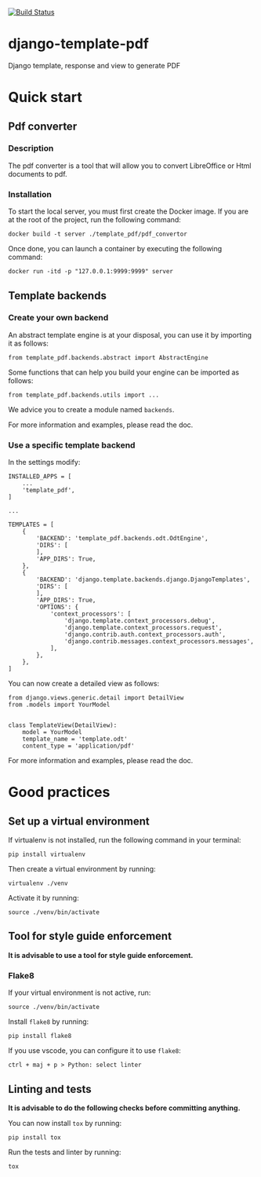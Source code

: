 [![Build Status](https://travis-ci.org/Terralego/django-template-pdf.svg?branch=master)](https://travis-ci.org/Terralego/django-template-pdf)

# django-template-pdf
Django template, response and view to generate PDF

# Quick start

## Pdf converter

### Description

The pdf converter is a tool that will allow you to convert LibreOffice or Html documents to pdf.

### Installation

To start the local server, you must first create the Docker image.
If you are at the root of the project, run the following command:

```
docker build -t server ./template_pdf/pdf_convertor
```

Once done, you can launch a container by executing the following command:

```
docker run -itd -p "127.0.0.1:9999:9999" server
```

## Template backends

### Create your own backend

An abstract template engine is at your disposal, you can use it by importing it as follows:

```
from template_pdf.backends.abstract import AbstractEngine
```

Some functions that can help you build your engine can be imported as follows:

```
from template_pdf.backends.utils import ...
```

We advice you to create a module named `backends`.

For more information and examples, please read the doc.

### Use a specific template backend

In the settings modify:

```
INSTALLED_APPS = [
    ...
    'template_pdf',
]

...

TEMPLATES = [
    {
        'BACKEND': 'template_pdf.backends.odt.OdtEngine',
        'DIRS': [
        ],
        'APP_DIRS': True,
    },
    {
        'BACKEND': 'django.template.backends.django.DjangoTemplates',
        'DIRS': [
        ],
        'APP_DIRS': True,
        'OPTIONS': {
            'context_processors': [
                'django.template.context_processors.debug',
                'django.template.context_processors.request',
                'django.contrib.auth.context_processors.auth',
                'django.contrib.messages.context_processors.messages',
            ],
        },
    },
]
```

You can now create a detailed view as follows:

```
from django.views.generic.detail import DetailView
from .models import YourModel


class TemplateView(DetailView):
    model = YourModel
    template_name = 'template.odt'
    content_type = 'application/pdf'
```

For more information and examples, please read the doc.

# Good practices

## Set up a virtual environment

If virtualenv is not installed, run the following command in your terminal:
```
pip install virtualenv
```

Then create a virtual environment by running:
```
virtualenv ./venv
```

Activate it by running:
```
source ./venv/bin/activate
```

## Tool for style guide enforcement

**It is advisable to use a tool for style guide enforcement.**

### Flake8

If your virtual environment is not active, run:
```
source ./venv/bin/activate
```

Install `flake8` by running:
```
pip install flake8
```

If you use vscode, you can configure it to use `flake8`:
```
ctrl + maj + p > Python: select linter
```

## Linting and tests

**It is advisable to do the following checks before committing anything.**

You can now install `tox` by running:
```
pip install tox
```

Run the tests and linter by running:
```
tox
```

